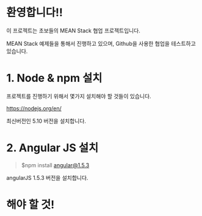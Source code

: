환영합니다!!
============

이 프로젝트는 초보들의 MEAN Stack 협업 프로젝트입니다.

MEAN Stack 예제들을 통해서 진행하고 있으며, Github을 사용한 협업을 테스트하고 있습니다.

# 1. Node & npm 설치

프로젝트를 진행하기 위해서 몇가지 설치해야 할 것들이 있습니다.

https://nodejs.org/en/

최신버전인 5.10 버전을 설치합니다.


# 2. Angular JS 설치

> $npm install angular@1.5.3

angularJS 1.5.3 버전을 설치합니다.

# 해야 할 것!
